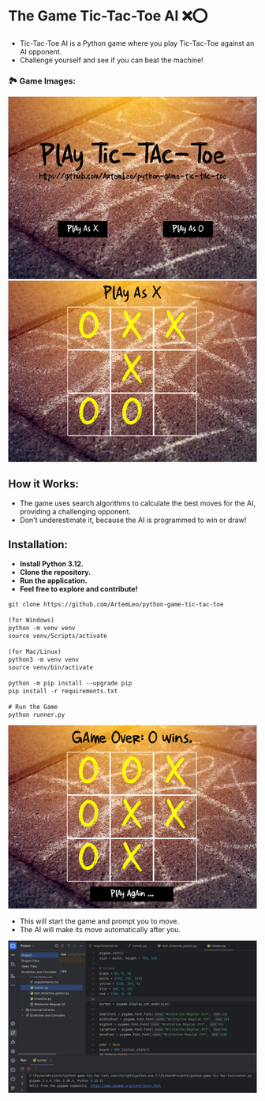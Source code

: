<h1>The Game Tic-Tac-Toe AI ❌⭕️</h1>
<ul>
   <li>Tic-Tac-Toe AI is a Python game where you play Tic-Tac-Toe against an AI opponent.</li>
   <li>Challenge yourself and see if you can beat the machine!</li>
</ul>

### 🏞 Game Images:
![Main](images/Screenshot_1.png)
![Main](images/Screenshot_2.png)

## How it Works:
<ul>
   <li>The game uses search algorithms to calculate the best moves for the AI, providing a challenging opponent.</li>
   <li>Don't underestimate it, because the AI is programmed to win or draw!</li>
</ul>


## Installation:
<ul>
    <li><strong>Install Python 3.12.</strong></li>
    <li><strong>Clone the repository.</strong></li>
    <li><strong>Run the application.</strong></li>
    <li><strong>Feel free to explore and contribute!</strong></li>
</ul>

```shell
git clone https://github.com/ArtemLeo/python-game-tic-tac-toe

(for Windows)
python -m venv venv
source venv/Scripts/activate

(for Mac/Linux)
python3 -m venv venv
source venv/bin/activate

python -m pip install --upgrade pip
pip install -r requirements.txt

# Run the Game
python runner.py
```
![Main](images/Screenshot_3.png)

<ul>
    <li>This will start the game and prompt you to move.</li>
    <li>The AI will make its move automatically after you.</li>
</ul>

![Main](images/Screenshot_4.png)


 
